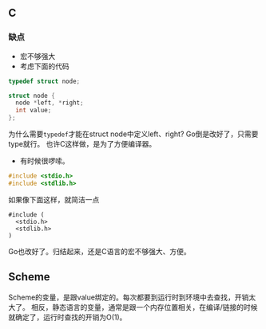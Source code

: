 ## C

### 缺点
- 宏不够强大
- 考虑下面的代码
```c
typedef struct node;

struct node {
  node *left, *right;
  int value;
};
```
为什么需要`typedef`才能在struct node中定义left、right? Go倒是改好了，只需要type就行。
也许C这样做，是为了方便编译器。
- 有时候很啰嗦。
```c
#include <stdio.h>
#include <stdlib.h>
```
如果像下面这样，就简洁一点
```
#include (
  <stdio.h>
  <stdlib.h>
)
```
Go也改好了。归结起来，还是C语言的宏不够强大、方便。

## Scheme

Scheme的变量，是跟value绑定的。每次都要到运行时到环境中去查找，开销太大了。
相反，静态语言的变量，通常是跟一个内存位置相关，在编译/链接的时候就确定了，运行时查找的开销为O(1)。
